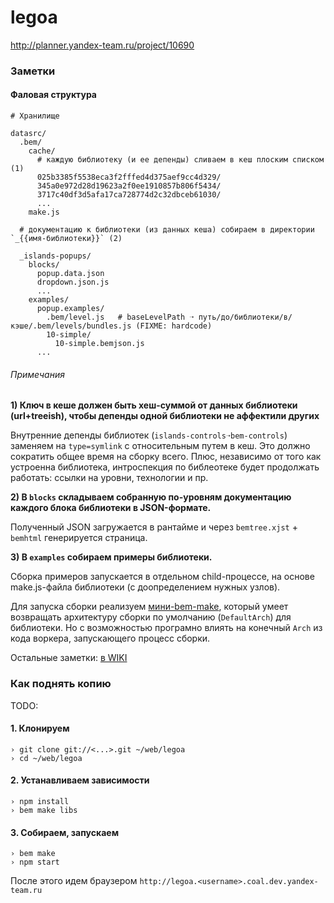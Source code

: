 legoa
=====

http://planner.yandex-team.ru/project/10690

### Заметки ###

#### Фаловая структура

    # Хранилище

    datasrc/
      .bem/
        cache/
          # каждую библиотеку (и ее депенды) сливаем в кеш плоским списком (1)
          025b3385f5538eca3f2fffed4d375aef9cc4d329/
          345a0e972d28d19623a2f0ee1910857b806f5434/
          3717c40df3d5afa17ca728774d2c32dbceb61030/
          ...
        make.js

      # документацию к библиотеки (из данных кеша) собираем в директории `_{{имя-библиотеки}}` (2)

      _islands-popups/
        blocks/
          popup.data.json
          dropdown.json.js
          ...
        examples/
          popup.examples/
            .bem/level.js   # baseLevelPath ➝ путь/до/библиотеки/в/кэше/.bem/levels/bundles.js (FIXME: hardcode)
            10-simple/
              10-simple.bemjson.js
          ...

###### Примечания

**1) Ключ в кеше должен быть хеш-суммой от данных библиотеки (url+treeish), чтобы депенды одной
библиотеки не аффектили других**

Внутренние депенды библиотек (`islands-controls➝bem-controls`) заменяем на `type=symlink`
с относительным путем в кеш. Это должно сократить общее время на сборку всего. Плюс, независимо
от того как устроенна библиотека, интроспекция по библеотеке будет продолжать работать: ссылки
на уровни, технологии и пр.

**2) В `blocks` складываем собранную по-уровням документацию каждого блока библиотеки
в JSON-формате.**

Полученный JSON загружается в рантайме и через `bemtree.xjst` + `bemhtml` генерируется страница.

**3) В `examples` собираем примеры библиотеки.**

Сборка примеров запускается в отдельном child-процессе, на основе make.js-файла библиотеки 
(с доопределением нужных узлов).

Для запуска сборки реализуем [мини-bem-make](datasrc/lib/make.js), который умеет возвращать 
архитектуру сборки по умолчанию (`DefaultArch`) для библиотеки. Но с возможностью програмно 
влиять на конечный `Arch` из кода воркера, запускающего процесс сборки.

Остальные заметки: [в WIKI](http://wiki.yandex-team.ru/lego/site/notes)

### Как поднять копию ###

TODO:

#### 1. Клонируем

```
› git clone git://<...>.git ~/web/legoa
› cd ~/web/legoa
```

#### 2. Устанавливаем зависимости

```
› npm install
› bem make libs
```

#### 3. Собираем, запускаем

```
› bem make
› npm start
```

После этого идем браузером `http://legoa.<username>.coal.dev.yandex-team.ru`

